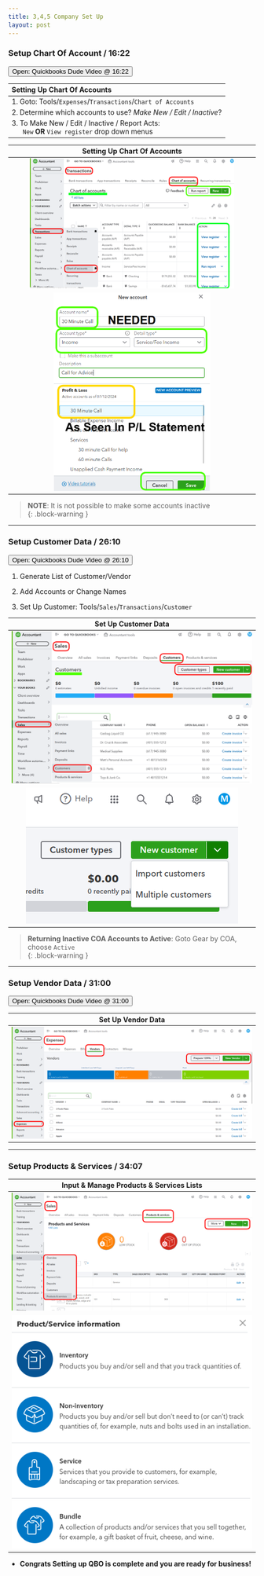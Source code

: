 ```yaml
---
title: 3,4,5 Company Set Up
layout: post
---
```




### Setup Chart Of Account / 16:22


<script> 
 function openWindow()
 {window.open("https://www.youtube.com/watch?v=aoWghI3kvpc&t=982");}
</script>

<button onclick="openWindow()">Open: Quickbooks Dude Video @ 16:22</button>


|Setting Up Chart Of Accounts|
|:-|
|1. Goto: Tools/`Expenses`/`Transactions`/`Chart of Accounts`|
|2. Determine which accounts to use? *Make New / Edit / Inactive*?|
|3. To Make New / Edit / Inactive / Report Acts:</br>&nbsp;&nbsp;&nbsp;&nbsp;&nbsp; `New` **OR** `View register` drop down menus|


|Setting Up Chart Of Accounts|
|:-:|
|<img src="/assets/images/3.new.chart.of.accounts.button.png" width="85%" />|
|<img src="/assets/images/3.new.coa.png" width="65%" />|


>**NOTE**: It is not possible to make some accounts inactive  
{: .block-warning } 

---

### Setup Customer Data / 26:10


<script> 
 function openWindow()
 {window.open("https://www.youtube.com/watch?v=aoWghI3kvpc&t=1570");}
</script>

<button onclick="openWindow()">Open: Quickbooks Dude Video @ 26:10</button>


1. Generate List of Customer/Vendor
   
2. Add Accounts or Change Names 

3. Set Up Customer: Tools/`Sales`/`Transactions`/`Customer`   

|Set Up Customer Data|
|:--:|
|![4.2.input.cust.data](/assets/images/4.2.cust.data.png)|
|![4.4.input.multi.cust.data](/assets/images/4.4.input.multi.cust.data.png)|


>**Returning Inactive COA Accounts to Active**: Goto Gear by COA, choose `Active`  
{: .block-warning }

---

### Setup Vendor Data / 31:00


<script> 
 function openWindow()
 {window.open("https://www.youtube.com/watch?v=aoWghI3kvpc&t=1860");}
</script>

<button onclick="openWindow()">Open: Quickbooks Dude Video @ 31:00</button>



|Set Up Vendor Data|
|:--:|
|![4.3.input.vendor.data](/assets/images/4.3.input.vendor.data.png)|

---

### Setup Products & Services / 34:07  


|Input & Manage Products & Services Lists|
|:--:|
|![5.1.sales.prods.services.lists](/assets/images/5.1.sales.prods.services.lists.png)|
|![5.2.sales.prods.services.types](/assets/images/5.2.sales.prods.services.types.png)|

- **Congrats Setting up QBO is complete and you are ready for business!**

